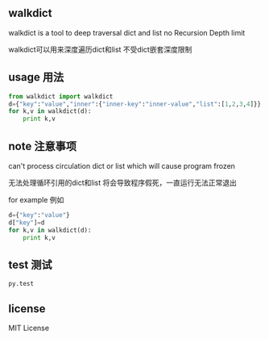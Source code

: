 ## walkdict 

walkdict is a tool to deep traversal dict and list
no Recursion Depth limit

walkdict可以用来深度遍历dict和list
不受dict嵌套深度限制

## usage 用法

```python
from walkdict import walkdict
d={"key":"value","inner":{"inner-key":"inner-value","list":[1,2,3,4]}}
for k,v in walkdict(d):
	print k,v
```

## note 注意事项

can't process circulation dict or list
which will cause program frozen

无法处理循环引用的dict和list
将会导致程序假死，一直运行无法正常退出

for example 例如

```python
d={"key":"value"}
d["key"]=d
for k,v in walkdict(d):
	print k,v
```

## test 测试
	
	py.test

## license 

MIT License